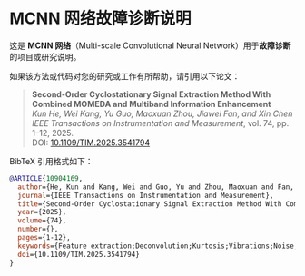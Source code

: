 # MCNN 网络故障诊断说明

这是 **MCNN 网络**（Multi-scale Convolutional Neural Network）用于**故障诊断**的项目或研究说明。

如果该方法或代码对您的研究或工作有所帮助，请引用以下论文：

> **Second-Order Cyclostationary Signal Extraction Method With Combined MOMEDA and Multiband Information Enhancement**  
> *Kun He, Wei Kang, Yu Guo, Maoxuan Zhou, Jiawei Fan, and Xin Chen*  
> *IEEE Transactions on Instrumentation and Measurement*, vol. 74, pp. 1–12, 2025.  
> DOI: [10.1109/TIM.2025.3541794](https://doi.org/10.1109/TIM.2025.3541794)

BibTeX 引用格式如下：

```bibtex
@ARTICLE{10904169,
  author={He, Kun and Kang, Wei and Guo, Yu and Zhou, Maoxuan and Fan, Jiawei and Chen, Xin},
  journal={IEEE Transactions on Instrumentation and Measurement}, 
  title={Second-Order Cyclostationary Signal Extraction Method With Combined MOMEDA and Multiband Information Enhancement}, 
  year={2025},
  volume={74},
  number={},
  pages={1-12},
  keywords={Feature extraction;Deconvolution;Kurtosis;Vibrations;Noise;Fault diagnosis;Cyclostationary process;Interference;Filtering algorithms;Entropy;Fault diagnosis;multiband information;multipoint optimal minimum entropy deconvolution (MED) adjusted;second-order cyclostationary;shock signal enhancement},
  doi={10.1109/TIM.2025.3541794}
}
